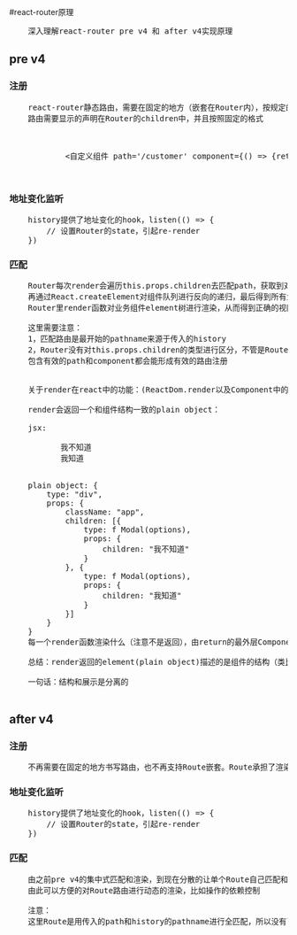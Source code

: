 #react-router原理
<pre>
    深入理解react-router pre v4 和 after v4实现原理
</pre>
## pre v4
### 注册
<pre>
    react-router静态路由，需要在固定的地方（嵌套在Router内），按规定的格式(要有固定的属性)进行注册。
    路由需要显示的声明在Router的children中，并且按照固定的格式
    <Router history={history}>
        <Route path='/' component={App}>
            <Route path='/list' component={List}></Route>
            <自定义组件 path='/customer' component={() => {return '自定义组件'}}> </自定义组件>
        </Route>
    </Router>
</pre>

### 地址变化监听
<pre>
    history提供了地址变化的hook，listen(() => {
        // 设置Router的state，引起re-render
    })
</pre>
### 匹配
<pre>
    Router每次render会遍历this.props.children去匹配path，获取到对应的业务组件component，最后生成一个队列。
    再通过React.createElement对组件队列进行反向的递归，最后得到所有业务组件的element树。
    Router里render函数对业务组件element树进行渲染，从而得到正确的视图。

    这里需要注意：
    1，匹配路由是最开始的pathname来源于传入的history
    2，Router没有对this.props.children的类型进行区分，不管是Route还是自定义一个Component，只要使用时传入props
    包含有效的path和component都会能形成有效的路由注册


    关于render在react中的功能：(ReactDom.render以及Component中的render)

    render会返回一个和组件结构一致的plain object：

    jsx: <div className="app" >
           <Modal>我不知道</Modal>
           <Modal>我知道</Modal>
        </div>
    plain object: {
        type: "div",
        props: {
            className: "app",
            children: [{
                type: f Modal(options),
                props: {
                    children: "我不知道"
                }
            }, {
                type: f Modal(options),
                props: {
                    children: "我知道"
                }
            }]
        }
    }
    每一个render函数渲染什么（注意不是返回），由return的最外层Component的返回决定，以此形成一个递归，直到遇到dom element这些。（类别redux中间件的组织方式）

    总结：render返回的element(plain object)描述的是组件的结构（类比数据库里的表）；render中最外层Component相当于一个函数，它的返回决定了渲染的内容

    一句话：结构和展示是分离的

</pre>


## after v4

### 注册
<pre>
    不再需要在固定的地方书写路由，也不再支持Route嵌套。Route承担了渲染业务组件的功能
</pre>

### 地址变化监听

<pre>
    history提供了地址变化的hook，listen(() => {
        // 设置Router的state，引起re-render
    })
</pre>

### 匹配

<pre>
    由之前pre v4的集中式匹配和渲染，到现在分散的让单个Route自己匹配和渲染；
    由此可以方便的对Route路由进行动态的渲染，比如操作的依赖控制

    注意：
    这里Route是用传入的path和history的pathname进行全匹配，所以没有了Route的嵌套
</pre>